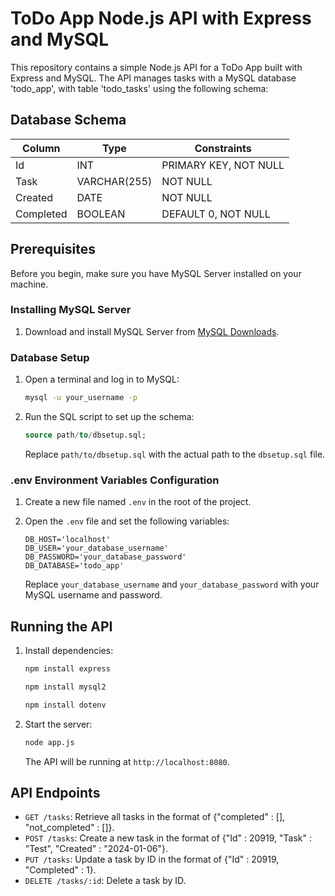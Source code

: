 # ToDo App Node.js API with Express and MySQL

This repository contains a simple Node.js API for a ToDo App built with Express and MySQL. 
The API manages tasks with a MySQL database 'todo_app', with table 'todo_tasks' using the following schema:

## Database Schema

| Column     | Type          | Constraints   |
|------------|---------------|---------------|
| Id         | INT           | PRIMARY KEY, NOT NULL |
| Task       | VARCHAR(255)  | NOT NULL      |
| Created    | DATE          | NOT NULL      |
| Completed  | BOOLEAN       | DEFAULT 0, NOT NULL      |

## Prerequisites

Before you begin, make sure you have MySQL Server installed on your machine.

### Installing MySQL Server

1. Download and install MySQL Server from [MySQL Downloads](https://dev.mysql.com/downloads/).

### Database Setup

1. Open a terminal and log in to MySQL:

   ```bash
   mysql -u your_username -p
   ```

2. Run the SQL script to set up the schema:

   ```sql
   source path/to/dbsetup.sql;
   ```

   Replace `path/to/dbsetup.sql` with the actual path to the `dbsetup.sql` file.

### .env Environment Variables Configuration

1. Create a new file named `.env` in the root of the project.

2. Open the `.env` file and set the following variables:

   ```env
   DB_HOST='localhost'
   DB_USER='your_database_username'
   DB_PASSWORD='your_database_password'
   DB_DATABASE='todo_app'
   ```

   Replace `your_database_username` and `your_database_password` with your MySQL username and password.

## Running the API

1. Install dependencies:

   ```bash
   npm install express
   ```
   ```bash
   npm install mysql2
   ```
   ```bash
   npm install dotenv
   ```

2. Start the server:

   ```bash
   node app.js
   ```

   The API will be running at `http://localhost:8080`.

## API Endpoints

- `GET /tasks`: Retrieve all tasks in the format of {"completed" : [], "not_completed" : []}.
- `POST /tasks`: Create a new task in the format of {"Id" : 20919, "Task" : "Test", "Created" : "2024-01-06"}.
- `PUT /tasks`: Update a task by ID in the format of {"Id" : 20919, "Completed" : 1}.
- `DELETE /tasks/:id`: Delete a task by ID.
